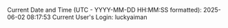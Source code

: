 Current Date and Time (UTC - YYYY-MM-DD HH:MM:SS formatted): 2025-06-02 08:17:53
Current User's Login: luckyaiman
